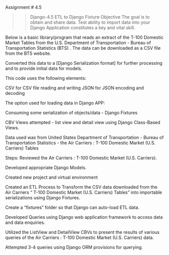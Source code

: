 Assignment # 4.5
>> Django-4.5 ETL to Django Fixture
Objective
The goal is to obtain and share data. Test ability to import data into your Django Application constitutes a key and vital skill.

Below is a basic library/program that reads an extract of the T-100 Domestic Market Tables from the U.S. Department of Transportation - Bureau of Transportation Statistics (BTS) . The data can be downloaded as a CSV file from the BTS website.

Converted this data to a [Django Serialization format] for further processing and to provide initial data for models.

This code uses the following elements:

CSV for CSV file reading and writing
JSON for JSON encoding and decoding

The option used for loading data in Django APP:

Consuming some serialization of objects/data - Django Fixtures

CBV 
Views attempted - list view and detail view using Django Class-Based Views.

Data used was from United States Department of Transportation - Bureau of Transportation Statistics - the Air Carriers : T-100 Domestic Market (U.S. Carriers) Tables

Steps:
Reviewed the Air Carriers : T-100 Domestic Market (U.S. Carriers).

Developed appropriate Django Models.

Created new project and virtual environment 

Created an ETL Process to Transform the CSV data downloaded from the Air Carriers “ T-100 Domestic Market (U.S. Carriers) Tables” into importable serializations using Django Fixtures.

Create a “fixtures” folder so that Django can auto-load ETL data.

Developed Queries using Django  web application framework to access data and data enquiries.

Utilized the ListView and DetailView CBVs to present the results of various queries of the Air Carriers : T-100 Domestic Market (U.S. Carriers) data.

Attempted 3-4 queries using Django ORM provisions for querying. 


